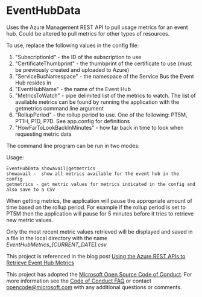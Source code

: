 # EventHubData
Uses the Azure Management REST API to pull usage metrics for an event hub. Could be altered to pull metrics for other types of resources.

To use, replace the following values in the config file:

1. "SubscriptionId" - the ID of the subscription to use
1. "CertificateThumbprint" - the thumbprint of the certificate to use (must be previously created and uploaded to Azure)
1. "ServiceBusNamespace" - the namespace of the Service Bus the Event Hub resides in
1. "EventHubName" - the name of the Event Hub
1. "MetricsToWatch" - pipe delimited list of the metrics to watch. The list of available metrics can be found by running the application with the getmetrics command line argument
1. "RollupPeriod" - the rollup period to use. One of the following: PT5M, PT1H, P1D, P7D. See app.config for definitions
1. "HowFarToLookBackInMinutes" - how far back in time to look when requesting metric data

The command line program can be run in two modes:

Usage: 
```
EventHubData showavail|getmetrics
showavail -  show all metrics available for the event hub in the config
getmetrics - get metric values for metrics indicated in the config and also save to a CSV
```

When getting metrics, the application will pause the appropriate amount of time based on the rollup period. For example if the rollup period is set to PT5M then the application 
will pause for 5 minutes before it tries to retrieve new metric values.

Only the most recent metric values retrieved will be displayed and saved in a file in the local directory with the name *EventHubMetrics_[CURRENT_DATE].csv*

This project is referenced in the blog post [Using the Azure REST APIs to Retrieve Event Hub Metrics](https://blogs.msdn.microsoft.com/cloud_solution_architect/2016/05/25/using-the-azure-rest-apis-to-retrieve-event-hub-metrics/)

This project has adopted the [Microsoft Open Source Code of Conduct](http://microsoft.github.io/codeofconduct). For more information see the [Code of Conduct FAQ](http://microsoft.github.io/codeofconduct/faq.md) or contact [opencode@microsoft.com](mailto:opencode@microsoft.com) with any additional questions or comments.
